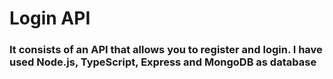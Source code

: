 <h1>Login API</h1>

<h3> It consists of an API that allows you to register and login. I have used Node.js, TypeScript, Express and MongoDB as database  </h3>

